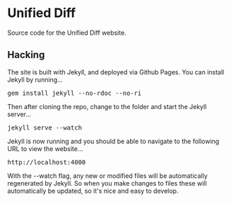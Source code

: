 
# Unified Diff

Source code for the Unified Diff website.

## Hacking

The site is built with Jekyll, and deployed via Github Pages.  You can install
Jekyll by running...

<pre>
gem install jekyll --no-rdoc --no-ri
</pre>

Then after cloning the repo, change to the folder and start the Jekyll server...

<pre>
jekyll serve --watch
</pre>

Jekyll is now running and you should be able to navigate to the following URL to view the website...

<pre>
http://localhost:4000
</pre>

With the --watch flag, any new or modified files will be automatically regenerated by Jekyll.
So when you make changes to files these will automatically be updated, so it's nice and easy to develop.

